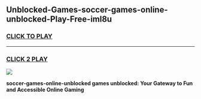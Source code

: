 
## Unblocked-Games-soccer-games-online-unblocked-Play-Free-iml8u
<h3>
<a href="https://premium76.site?title=soccer-games-online-unblocked&ref=21A">CLICK TO PLAY</a></h3>
<hr>

<h3>
<a href="https://premium76.site?title=soccer-games-online-unblocked&ref=21A">CLICK 2 PLAY</a>
  
</h3>

<a href="https://premium76.site?title=soccer-games-online-unblocked&ref=21A"><img src="https://clearcache.store/games.png"></a>


**soccer-games-online-unblocked games unblocked: Your Gateway to Fun and Accessible Online Gaming**
